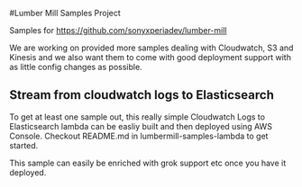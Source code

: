 #Lumber Mill Samples Project

Samples for <https://github.com/sonyxperiadev/lumber-mill>

We are working on provided more samples dealing with Cloudwatch, S3 and Kinesis and we also want them to come with good deployment support with as little config changes as possible.

## Stream from cloudwatch logs to Elasticsearch

To get at least one sample out, this really simple Cloudwatch Logs to Elasticsearch lambda can be easliy built and then deployed using AWS Console. Checkout README.md in lumbermill-samples-lambda to get started.

This sample can easily be enriched with grok support etc once you have it deployed.


